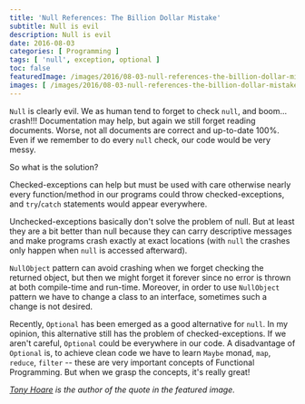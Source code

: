 ```yaml
---
title: 'Null References: The Billion Dollar Mistake'
subtitle: Null is evil
description: Null is evil
date: 2016-08-03
categories: [ Programming ]
tags: [ 'null', exception, optional ]
toc: false
featuredImage: /images/2016/08-03-null-references-the-billion-dollar-mistake/featured.jpg
images: [ /images/2016/08-03-null-references-the-billion-dollar-mistake/featured.jpg ]
---
```


`Null` is clearly evil. We as human tend to forget to check `null`, and boom... crash!!! Documentation may help, but again we still forget reading documents. Worse, not all documents are correct and up-to-date 100%. Even if we remember to do every `null` check, our code would be very messy.

So what is the solution?

Checked-exceptions can help but must be used with care otherwise nearly every function/method in our programs could throw checked-exceptions, and `try`/`catch` statements would appear everywhere.

Unchecked-exceptions basically don't solve the problem of null. But at least they are a bit better than null because they can carry descriptive messages and make programs crash exactly at exact locations (with `null` the crashes only happen when `null` is accessed afterward).

`NullObject` pattern can avoid crashing when we forget checking the returned object, but then we might forget it forever since no error is thrown at both compile-time and run-time. Moreover, in order to use `NullObject` pattern we have to change a class to an interface, sometimes such a change is not desired.

Recently, `Optional` has been emerged as a good alternative for `null`. In my opinion, this alternative still has the problem of checked-exceptions. If we aren't careful, `Optional` could be everywhere in our code. A disadvantage of `Optional` is, to achieve clean code we have to learn `Maybe` monad, `map`, `reduce`, `filter` -- these are very important concepts of Functional Programming. But when we grasp the concepts, it's really great!

*[Tony Hoare](https://en.wikipedia.org/wiki/Tony_Hoare) is the author of the quote in the featured image.*
